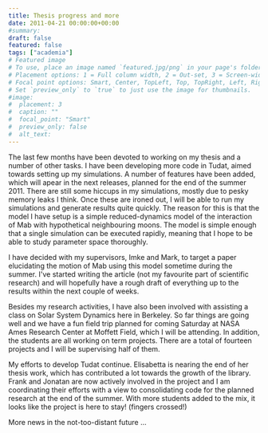 ```yaml
---
title: Thesis progress and more
date: 2011-04-21 00:00:00+00:00
#summary:
draft: false
featured: false
tags: ["academia"]
# Featured image
# To use, place an image named `featured.jpg/png` in your page's folder.
# Placement options: 1 = Full column width, 2 = Out-set, 3 = Screen-width
# Focal point options: Smart, Center, TopLeft, Top, TopRight, Left, Right, BottomLeft, Bottom, BottomRight
# Set `preview_only` to `true` to just use the image for thumbnails.
#image:
#  placement: 3
#  caption: ""
#  focal_point: "Smart"
#  preview_only: false
#  alt_text:
---
```


The last few months have been devoted to working on my thesis and a number of other tasks. I have been developing more code in Tudat, aimed towards setting up my simulations. A number of features have been added, which will apear in the next releases, planned for the end of the summer 2011. There are still some hiccups in my simulations, mostly due to pesky memory leaks I think. Once these are ironed out, I will be able to run my simulations and generate results quite quickly. The reason for this is that the model I have setup is a simple reduced-dynamics model of the interaction of Mab with hypothetical neighbouring moons. The model is simple enough that a single simulation can be executed rapidly, meaning that I hope to be able to study parameter space thoroughly.

I have decided with my supervisors, Imke and Mark, to target a paper elucidating the motion of Mab using this model sometime during the summer. I've started writing the article (not my favourite part of scientific research) and will hopefully have a rough draft of everything up to the results within the next couple of weeks.

Besides my research activities, I have also been involved with assisting a class on Solar System Dynamics here in Berkeley. So far things are going well and we have a fun field trip planned for coming Saturday at NASA Ames Research Center at Moffett Field, which I will be attending. In addition, the students are all working on term projects. There are a total of fourteen projects and I will be supervising half of them.

My efforts to develop Tudat continue. Elisabetta is nearing the end of her thesis work, which has contributed a lot towards the growth of the library. Frank and Jonatan are now actively involved in the project and I am coordinating their efforts with a view to consolidating code for the planned research at the end of the summer. With more students added to the mix, it looks like the project is here to stay! (fingers crossed!)

More news in the not-too-distant future ...
